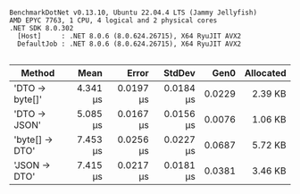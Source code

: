 ```

BenchmarkDotNet v0.13.10, Ubuntu 22.04.4 LTS (Jammy Jellyfish)
AMD EPYC 7763, 1 CPU, 4 logical and 2 physical cores
.NET SDK 8.0.302
  [Host]     : .NET 8.0.6 (8.0.624.26715), X64 RyuJIT AVX2
  DefaultJob : .NET 8.0.6 (8.0.624.26715), X64 RyuJIT AVX2


```
| Method         | Mean     | Error     | StdDev    | Gen0   | Allocated |
|--------------- |---------:|----------:|----------:|-------:|----------:|
| &#39;DTO → byte[]&#39; | 4.341 μs | 0.0197 μs | 0.0184 μs | 0.0229 |   2.39 KB |
| &#39;DTO → JSON&#39;   | 5.085 μs | 0.0167 μs | 0.0156 μs | 0.0076 |   1.06 KB |
| &#39;byte[] → DTO&#39; | 7.453 μs | 0.0256 μs | 0.0227 μs | 0.0687 |   5.72 KB |
| &#39;JSON → DTO&#39;   | 7.415 μs | 0.0217 μs | 0.0181 μs | 0.0381 |   3.46 KB |
